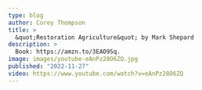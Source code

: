 ```yaml
---
type: blog
author: Corey Thompson
title: >
  &quot;Restoration Agriculture&quot; by Mark Shepard
description: >
  Book: https://amzn.to/3EAO9Sq.
image: images/youtube-eAnPz28O6ZQ.jpg
published: "2022-11-27"
video: https://www.youtube.com/watch?v=eAnPz28O6ZQ
---
```

